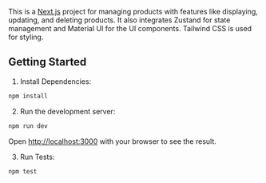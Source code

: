 This is a [Next.js](https://nextjs.org) project for managing products with features like displaying, updating, and deleting products. It also integrates Zustand for state management and Material UI for the UI components. Tailwind CSS is used for styling.

## Getting Started

1. Install Dependencies:
```bash
npm install
```

2. Run the development server:
```bash
npm run dev
```
Open [http://localhost:3000](http://localhost:3000) with your browser to see the result.

3. Run Tests:
```bash
npm test
```
